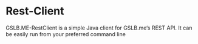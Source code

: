 # Rest-Client
GSLB.ME-RestClient is a simple Java client for GSLB.me‘s REST API. It can be easily run from your preferred command line
